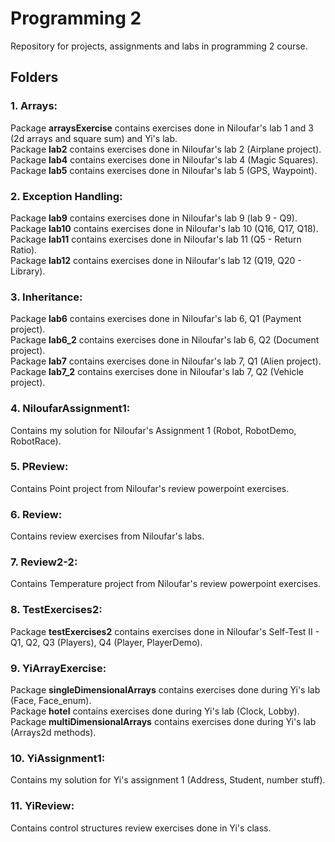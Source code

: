 # Programming 2

Repository for projects, assignments and labs in programming 2 course.

## Folders

### 1. Arrays:

<p>
    Package <b>arraysExercise</b> contains exercises done in Niloufar's lab 1 and 3 (2d arrays and square sum) and Yi's lab. <br>
    Package <b>lab2</b> contains exercises done in Niloufar's lab 2 (Airplane project). <br>
    Package <b>lab4</b> contains exercises done in Niloufar's lab 4 (Magic Squares). <br>
    Package <b>lab5</b> contains exercises done in Niloufar's lab 5 (GPS, Waypoint). 
</p>

### 2. Exception Handling:

<p> 
    Package <b>lab9</b> contains exercises done in Niloufar's lab 9 (lab 9 - Q9). <br>
    Package <b>lab10</b> contains exercises done in Niloufar's lab 10 (Q16, Q17, Q18). <br>
    Package <b>lab11</b> contains exercises done in Niloufar's lab 11 (Q5 - Return Ratio). <br>
    Package <b>lab12</b> contains exercises done in Niloufar's lab 12 (Q19, Q20 - Library). 
</p>

### 3. Inheritance: 

<p> 
    Package <b>lab6</b> contains exercises done in Niloufar's lab 6, Q1 (Payment project). <br>
    Package <b>lab6_2</b> contains exercises done in Niloufar's lab 6, Q2 (Document project). <br>
    Package <b>lab7</b> contains exercises done in Niloufar's lab 7, Q1 (Alien project). <br>
    Package <b>lab7_2</b> contains exercises done in Niloufar's lab 7, Q2 (Vehicle project). 
</p>

### 4. NiloufarAssignment1: 

<p> 
    Contains my solution for Niloufar's Assignment 1 (Robot, RobotDemo, RobotRace). <br>
</p>

###  5. PReview: 

<p>
    Contains Point project from Niloufar's review powerpoint exercises. 
</p>

### 6. Review:

<p> 
    Contains review exercises from Niloufar's labs.
</p>

### 7. Review2-2:

<p> 
    Contains Temperature project from Niloufar's review powerpoint exercises. 
</p>

### 8. TestExercises2:

<p>
    Package <b>testExercises2</b> contains exercises done in Niloufar's Self-Test II - Q1, Q2, Q3 (Players), Q4 (Player, PlayerDemo). <br>
</p>

### 9. YiArrayExercise:

<p> 
    Package <b>singleDimensionalArrays</b> contains exercises done during Yi's lab (Face, Face_enum). <br>
    Package <b>hotel</b> contains exercises done during Yi's lab (Clock, Lobby). <br>
    Package <b>multiDimensionalArrays</b> contains exercises done during Yi's lab (Arrays2d methods).
</p>

### 10. YiAssignment1:

<p>
    Contains my solution for Yi's assignment 1 (Address, Student, number stuff).
</p>

### 11. YiReview:

<p> 
    Contains control structures review exercises done in Yi's class.
</p>
